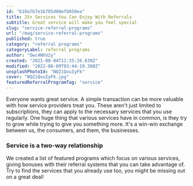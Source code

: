 ```yaml
---
id: "610a7b7e1b785d00efb050ea"
title: 25+ Services You Can Enjoy With Referrals
subtitle: Great service will make you feel special
slug: "service-referral-programs"
url: "/mag/service-referral-programs"
published: true
category: "referral programs"
categoryLabel: referral programs
author: "Owc4NhV2y"
created: "2021-08-04T11:35:26.839Z"
modified: "2022-06-09T03:44:19.390Z"
unsplashPhotoId: "NQZiQxuIyFk"
cover: "NQZiQxuIyFk.jpg"
featuredReferralProgramTag: "service"
---
```

Everyone wants great service. A simple transaction can be more valuable with how service providers treat you. These aren't just limited to subscriptions, they can apply to the necessary services that you use regularly. One huge thing that various services have in common, is they try to grow while trying to give you something more. It's a win-win exchange between us, the consumers, and them, the businesses.

### **Service is a two-way relationship**

We created a list of featured programs which focus on various services, giving bonuses with their referral systems that you can take advantage of. Try to find the services that you already use too, you might be missing out on a great deal!